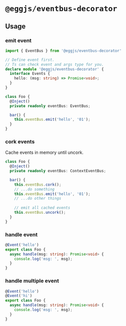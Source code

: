 # `@eggjs/eventbus-decorator`

## Usage

### emit event

```ts
import { EventBus } from '@eggjs/eventbus-decorator'

// Define event first.
// Ts can check event and args type for you.
declare module '@eggjs/eventbus-decorator' {
  interface Events {
    hello: (msg: string) => Promise<void>;
  }
}

class Foo {
  @Inject()
  private readonly eventBus: EventBus;

  bar() {
    this.eventBus.emit('hello', '01');
  }
}
```

### cork events

Cache events in memory until uncork.

```ts
class Foo {
  @Inject()
  private readonly eventBus: ContextEventBus;

  bar() {
    this.eventBus.cork();
    // ...do something
    this.eventBus.emit('hello', '01');
    // ...do other things
    
    // emit all cached events
    this.eventBus.uncork();
  }
}
```

### handle event

```ts
@Event('hello')
export class Foo {
  async handle(msg: string): Promise<void> {
    console.log('msg: ', msg);
  }
}
```

### handle multiple event
```ts
@Event('hello')
@Event('hi')
export class Foo {
  async handle(msg: string): Promise<void> {
    console.log('msg: ', msg);
  }
}
```
